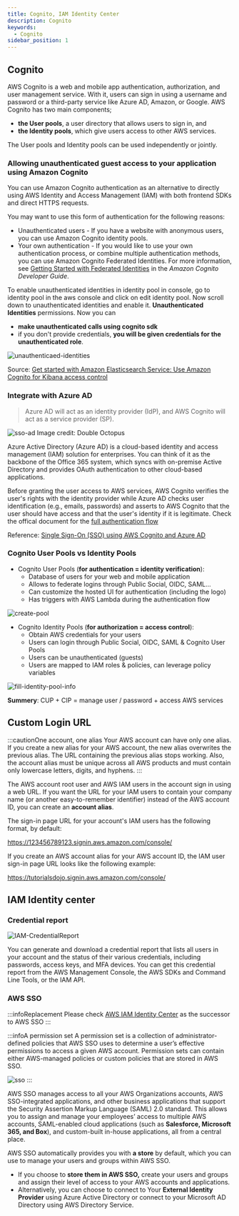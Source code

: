 ```yaml
---
title: Cognito, IAM Identity Center 
description: Cognito
keywords:
  - Cognito
sidebar_position: 1
---
```

 
## Cognito
AWS Cognito is a web and mobile app authentication, authorization, and user management service. With it, users can sign in using a username and password or a third-party service like Azure AD, Amazon, or Google. AWS Cognito has two main components; 
- **the User pools**, a user directory that allows users to sign in, and
- **the Identity pools**, which give users access to other AWS services.

The User pools and Identity pools can be used independently or jointly.

### Allowing unauthenticated guest access to your application using Amazon Cognito

You can use Amazon Cognito authentication as an alternative to directly using AWS Identity and Access Management (IAM) with both frontend SDKs and direct HTTPS requests.

You may want to use this form of authentication for the following reasons:

- Unauthenticated users - If you have a website with anonymous users, you can use Amazon Cognito identity pools.
- Your own authentication - If you would like to use your own authentication process, or combine multiple authentication methods, you can use Amazon Cognito Federated Identities. For more information, see [Getting Started with Federated Identities](https://docs.aws.amazon.com/cognito/latest/developerguide/getting-started-with-identity-pools.html) in the *Amazon Cognito Developer Guide*.

To enable unauthenticated identities in identity pool in console, go to identity pool in the aws console and click on edit identity pool. Now scroll down to unauthenticated identities and enable it. **Unauthenticated Identities** permissions. Now you can 
- **make unauthenticated calls using cognito sdk** 
- if you don't provide credentials, **you will be given credentials for the unauthenticated role**.

![unauthenticaed-identities](/img/aws/management/cognito/unauthenticaed-identities.jpeg)

Source: [Get started with Amazon Elasticsearch Service: Use Amazon Cognito for Kibana access control](https://aws.amazon.com/blogs/database/get-started-with-amazon-elasticsearch-service-use-amazon-cognito-for-kibana-access-control/)

### Integrate with Azure AD

> Azure AD will act as an identity provider (IdP), and AWS Cognito will act as a service provider (SP).

![sso-ad](/img/aws/management/cognito/sso-ad.png)
Image credit: Double Octopus

Azure Active Directory (Azure AD) is a cloud-based identity and access management (IAM) solution for enterprises. You can think of it as the backbone of the Office 365 system, which syncs with on-premise Active Directory and provides OAuth authentication to other cloud-based applications.

Before granting the user access to AWS services, AWS Cognito verifies the user's rights with the identity provider while Azure AD checks user identification (e.g., emails, passwords) and asserts to AWS Cognito that the user should have access and that the user's identity if it is legitimate. Check the offical document for the [full authentication flow](https://docs.aws.amazon.com/cognito/latest/developerguide/cognito-user-pools-saml-idp-authentication.html)

Reference: [Single Sign-On (SSO) using AWS Cognito and Azure AD](https://blog.getambassador.io/single-sign-on-sso-using-aws-cognito-and-azure-ad-356951536218)


### Cognito User Pools vs Identity Pools
- Cognito User Pools (**for authentication = identity verification**):
  - Database of users for your web and mobile application
  - Allows to federate logins through Public Social, OIDC, SAML...
  - Can customize the hosted UI for authentication (including the logo)
  - Has triggers with AWS Lambda during the authentication flow

![create-pool](/img/aws/management/cognito/create-pool.png)

- Cognito Identity Pools (**for authorization = access control**):
  - Obtain AWS credentials for your users
  - Users can login through Public Social, OIDC, SAML & Cognito User Pools 
  - Users can be unauthenticated (guests)
  - Users are mapped to IAM roles & policies, can leverage policy variables

![fill-identity-pool-info](https://d33wubrfki0l68.cloudfront.net/097eeaf7495e94c86602857ab4e42a64023660d8/adb62/assets/cognito-identity-pool/fill-identity-pool-info.png)

**Summery**: CUP + CIP = manage user / password + access AWS services


## Custom Login URL

:::cautionOne account, one alias
Your AWS account can have only one alias. If you create a new alias for your AWS account, the new alias overwrites the previous alias. The URL containing the previous alias stops working. 
Also, the account alias must be unique across all AWS products and must contain only lowercase letters, digits, and hyphens.
:::

The AWS account root user and AWS IAM users in the account sign in using a web URL. If you want the URL for your IAM users to contain your company name (or another easy-to-remember identifier) instead of the AWS account ID, you can create an **account alias**.

The sign-in page URL for your account's IAM users has the following format, by default:

https://123456789123.signin.aws.amazon.com/console/

If you create an AWS account alias for your AWS account ID, the IAM user sign-in page URL looks like the following example:

https://tutorialsdojo.signin.aws.amazon.com/console/

## IAM Identity center

### Credential report

![IAM-CredentialReport](/img/aws/management/cognito/IAM-CredentialReport.png)

You can generate and download a credential report that lists all users in your account and the status of their various credentials, including passwords, access keys, and MFA devices. You can get this credential report from the AWS Management Console, the AWS SDKs and Command Line Tools, or the IAM API.

### AWS SSO

:::infoReplacement
Please check [AWS IAM Identity Center](https://aws.amazon.com/iam/identity-center/) as the successor to AWS SSO
:::

:::infoA permission set
A permission set is a collection of administrator-defined policies that AWS SSO uses to determine a user’s effective permissions to access a given AWS account. Permission sets can contain either AWS-managed policies or custom policies that are stored in AWS SSO. 

![sso](/img/aws/management/cognito/sso.png)
:::

AWS SSO manages access to all your AWS Organizations accounts, AWS SSO-integrated applications, and other business applications that support the Security Assertion Markup Language (SAML) 2.0 standard. This allows you to assign and manage your employees’ access to multiple AWS accounts, SAML-enabled cloud applications (such as **Salesforce, Microsoft 365, and Box**), and custom-built in-house applications, all from a central place.

AWS SSO automatically provides you with **a store** by default, which you can use to manage your users and groups within AWS SSO. 
- If you choose to **store them in AWS SSO,** create your users and groups and assign their level of access to your AWS accounts and applications. 
- Alternatively, you can choose to connect to Your **External Identity Provider** using Azure Active Directory or connect to your Microsoft AD Directory using AWS Directory Service.
